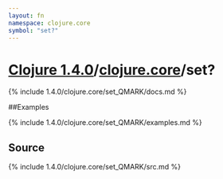 ```yaml
---
layout: fn
namespace: clojure.core
symbol: "set?"
---
```


# [Clojure 1.4.0](../../)/[clojure.core](../)/set?

{% include 1.4.0/clojure.core/set_QMARK/docs.md %}

##Examples

{% include 1.4.0/clojure.core/set_QMARK/examples.md %}
## Source
{% include 1.4.0/clojure.core/set_QMARK/src.md %}


